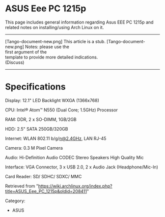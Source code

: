 ASUS Eee PC 1215p
=================

This page includes general information regarding Asus EEE PC 1215p and
related notes on installing/using Arch Linux on it.

  ------------------------ ------------------------ ------------------------
  [Tango-document-new.png] This article is a stub.  [Tango-document-new.png]
                           Notes: please use the    
                           first argument of the    
                           template to provide more 
                           detailed indications.    
                           (Discuss)                
  ------------------------ ------------------------ ------------------------

Specifications
==============

Display: 12.1" LED Backlight WXGA (1366x768)

CPU: Intel® Atom™ N550 (Dual Core; 1.5GHz) Processor

RAM: DDR, 2 x SO-DIMM, 1GB/2GB

HDD: 2.5" SATA 250GB/320GB

Internet: WLAN 802.11 b/g/n@2.4GHz, LAN RJ-45

Camera: 0.3 M Pixel Camera

Audio: Hi-Definition Audio CODEC Stereo Speakers High Quality Mic

Interface: VGA Connector, 3 x USB 2.0, 2 x Audio Jack (Headphone/Mic-In)

Card Reader: SD/ SDHC/ SDXC/ MMC

Retrieved from
"https://wiki.archlinux.org/index.php?title=ASUS_Eee_PC_1215p&oldid=208411"

Category:

-   ASUS
